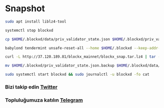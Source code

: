 # Snapshot

```bash
sudo apt install liblz4-tool

systemctl stop blockxd

cp $HOME/.blockxd/data/priv_validator_state.json $HOME/.blockxd/priv_validator_state.json.backup

babylond tendermint unsafe-reset-all --home $HOME/.blockxd --keep-addr-book

curl -L http://37.120.189.81/blockx_mainnet/blockx_snap.tar.lz4 | tar -I lz4 -xf - -C $HOME/.blockxd

mv $HOME/.blockxd/priv_validator_state.json.backup $HOME/.blockxd/data/priv_validator_state.json

sudo systemctl start blockxd && sudo journalctl -u blockxd -fo cat
```
### Bizi takip edin [Twitter](https://twitter.com/corenodeHQ)
### Topluluğumuza katılın [Telegram](https://t.me/corenodechat)
